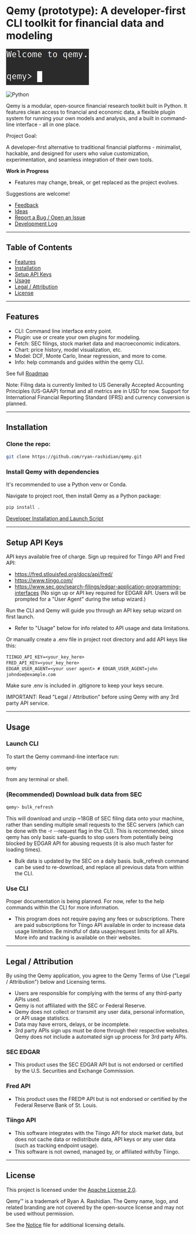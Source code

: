 # Qemy (prototype): A developer-first CLI toolkit for financial data and modeling

![Header Screenshot](assets/qemy_welcome.png)

![Python](https://img.shields.io/badge/Python-3.12-blue?logo=python)

Qemy is a modular, open-source financial research toolkit built in Python. It features clean access to financial and economic data, a flexible plugin system for running your own models and analysis, and a built in command-line interface - all in one place.

Project Goal: 

A developer-first alternative to traditional financial platforms - minimalist, hackable, and designed for users who value customization, experimentation, and seamless integration of their own tools.

**Work in Progress**
- Features may change, break, or get replaced as the project evolves.

Suggestions are welcome!

- [Feedback](https://github.com/ryan-rashidian/qemy/discussions/1)
- [Ideas](https://github.com/ryan-rashidian/qemy/discussions/2)
- [Report a Bug / Open an Issue](https://github.com/ryan-rashidian/qemy/issues/new)
- [Development Log](DEVLOG.md)

---

## Table of Contents

- [Features](#features)
- [Installation](#installation)
- [Setup API Keys](#setup-api-keys)
- [Usage](#usage)
- [Legal / Attribution](#legal--attribution)
- [License](#license)

---

## Features

- CLI: Command line interface entry point.
- Plugin: use or create your own plugins for modeling.
- Fetch: SEC filings, stock market data and macroeconomic indicators.
- Chart: price history, model visualization, etc.
- Model: DCF, Monte Carlo, linear regression, and more to come.
- Info: help commands and guides within the qemy CLI.

See full [Roadmap](ROADMAP.md)

Note: Filing data is currently limited to US Generally Accepted Accounting Principles (US-GAAP) format and all metrics are in USD for now. Support for International Financial Reporting Standard (IFRS) and currency conversion is planned. 

---

## Installation 

### Clone the repo:

```bash
git clone https://github.com/ryan-rashidian/qemy.git
```

### Install Qemy with dependencies

It's recommended to use a Python venv or Conda.

Navigate to project root, then install Qemy as a Python package:

```bash
pip install .
```

[Developer Installation and Launch Script](docs/dev_setup.md)

---

## Setup API Keys

API keys available free of charge. Sign up required for Tiingo API and Fred API:

- https://fred.stlouisfed.org/docs/api/fred/
- https://www.tiingo.com/
- https://www.sec.gov/search-filings/edgar-application-programming-interfaces (No sign up or API key required for EDGAR API. Users will be prompted for a "User Agent" during the setup wizard.)

Run the CLI and Qemy will guide you through an API key setup wizard on first launch.

- Refer to "Usage" below for info related to API usage and data limitations.

Or manually create a .env file in project root directory and add API keys like this:

```env
TIINGO_API_KEY=<your_key_here>
FRED_API_KEY=<your_key_here>
EDGAR_USER_AGENT=<your user agent> # EDGAR_USER_AGENT=john johndoe@example.com
```

Make sure .env is included in .gitignore to keep your keys secure.

IMPORTANT: Read "Legal / Attribution" before using Qemy with any 3rd party API service.

---

## Usage

### Launch CLI

To start the Qemy command-line interface run:

```bash
qemy
```

from any terminal or shell.

### (Recommended) Download bulk data from SEC

```bash
qemy> bulk_refresh
```

This will download and unzip ~18GB of SEC filing data onto your machine, rather than sending multiple small requests to the SEC servers (which can be done with the -r --request flag in the CLI). This is recommended, since qemy has only basic safe-guards to stop users from potentially being blocked by EDGAR API for abusing requests (it is also much faster for loading times). 

- Bulk data is updated by the SEC on a daily basis. bulk_refresh command can be used to re-download, and replace all previous data from within the CLI. 

### Use CLI

Proper documentation is being planned. For now, refer to the help commands within the CLI for more information.

- This program does not require paying any fees or subscriptions. There are paid subscriptions for Tiingo API available in order to increase data usage limitation. Be mindful of data usage/request limits for all APIs. More info and tracking is available on their websites.

---

## Legal / Attribution

By using the Qemy application, you agree to the Qemy Terms of Use ("Legal / Attribution") below and Licensing terms.

- Users are responsible for complying with the terms of any third-party APIs used.
- Qemy is not affiliated with the SEC or Federal Reserve.
- Qemy does not collect or transmit any user data, personal information, or API usage statistics.
- Data may have errors, delays, or be incomplete.
- 3rd party APIs sign ups must be done through their respective websites. Qemy does not include a automated sign up process for 3rd party APIs.

### SEC EDGAR

- This product uses the SEC EDGAR API but is not endorsed or certified by the U.S. Securities and Exchange Commission.

### Fred API

- This product uses the FRED® API but is not endorsed or certified by the Federal Reserve Bank of St. Louis.

### Tiingo API

- This software integrates with the Tiingo API for stock market data, but does not cache data or redistribute data, API keys or any user data (such as tracking endpoint usage).
- This software is not owned, managed by, or affiliated with/by Tiingo.

---

## License

This project is licensed under the [Apache License 2.0](LICENSE).

Qemy™ is a trademark of Ryan A. Rashidian.
The Qemy name, logo, and related branding are not covered by the open-source license and may not be used without permission.

See the [Notice](NOTICE) file for additional licensing details.

